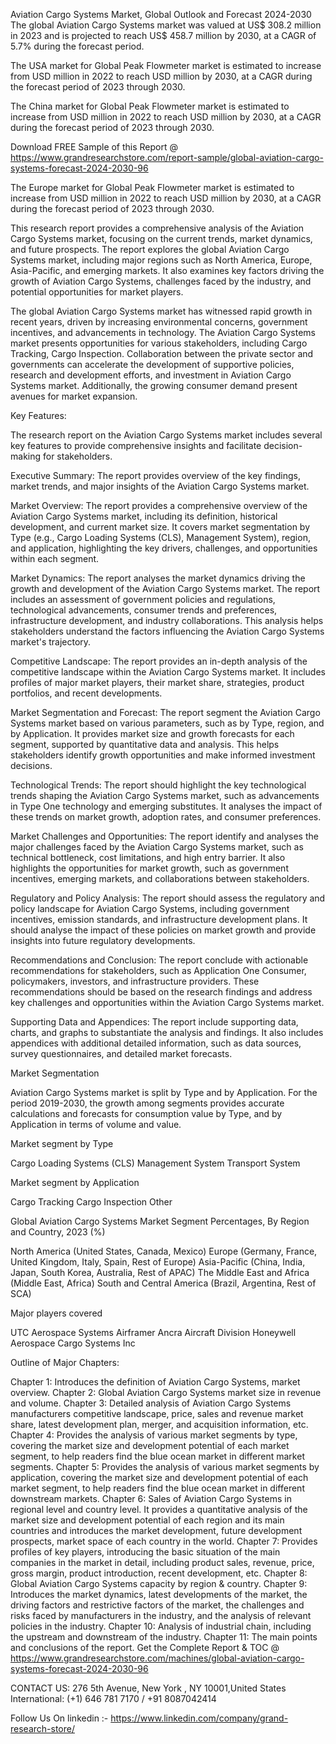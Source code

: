 Aviation Cargo Systems Market, Global Outlook and Forecast 2024-2030
The global Aviation Cargo Systems market was valued at US$ 308.2 million in 2023 and is projected to reach US$ 458.7 million by 2030, at a CAGR of 5.7% during the forecast period.

The USA market for Global Peak Flowmeter market is estimated to increase from USD million in 2022 to reach USD million by 2030, at a CAGR during the forecast period of 2023 through 2030.

The China market for Global Peak Flowmeter market is estimated to increase from USD million in 2022 to reach USD million by 2030, at a CAGR during the forecast period of 2023 through 2030.

Download FREE Sample of this Report @ https://www.grandresearchstore.com/report-sample/global-aviation-cargo-systems-forecast-2024-2030-96

The Europe market for Global Peak Flowmeter market is estimated to increase from USD million in 2022 to reach USD million by 2030, at a CAGR during the forecast period of 2023 through 2030.

This research report provides a comprehensive analysis of the Aviation Cargo Systems market, focusing on the current trends, market dynamics, and future prospects. The report explores the global Aviation Cargo Systems market, including major regions such as North America, Europe, Asia-Pacific, and emerging markets. It also examines key factors driving the growth of Aviation Cargo Systems, challenges faced by the industry, and potential opportunities for market players.

The global Aviation Cargo Systems market has witnessed rapid growth in recent years, driven by increasing environmental concerns, government incentives, and advancements in technology. The Aviation Cargo Systems market presents opportunities for various stakeholders, including Cargo Tracking, Cargo Inspection. Collaboration between the private sector and governments can accelerate the development of supportive policies, research and development efforts, and investment in Aviation Cargo Systems market. Additionally, the growing consumer demand present avenues for market expansion.

Key Features:

The research report on the Aviation Cargo Systems market includes several key features to provide comprehensive insights and facilitate decision-making for stakeholders.

Executive Summary: The report provides overview of the key findings, market trends, and major insights of the Aviation Cargo Systems market.

Market Overview: The report provides a comprehensive overview of the Aviation Cargo Systems market, including its definition, historical development, and current market size. It covers market segmentation by Type (e.g., Cargo Loading Systems (CLS), Management System), region, and application, highlighting the key drivers, challenges, and opportunities within each segment.

Market Dynamics: The report analyses the market dynamics driving the growth and development of the Aviation Cargo Systems market. The report includes an assessment of government policies and regulations, technological advancements, consumer trends and preferences, infrastructure development, and industry collaborations. This analysis helps stakeholders understand the factors influencing the Aviation Cargo Systems market's trajectory.

Competitive Landscape: The report provides an in-depth analysis of the competitive landscape within the Aviation Cargo Systems market. It includes profiles of major market players, their market share, strategies, product portfolios, and recent developments.

Market Segmentation and Forecast: The report segment the Aviation Cargo Systems market based on various parameters, such as by Type, region, and by Application. It provides market size and growth forecasts for each segment, supported by quantitative data and analysis. This helps stakeholders identify growth opportunities and make informed investment decisions.

Technological Trends: The report should highlight the key technological trends shaping the Aviation Cargo Systems market, such as advancements in Type One technology and emerging substitutes. It analyses the impact of these trends on market growth, adoption rates, and consumer preferences.

Market Challenges and Opportunities: The report identify and analyses the major challenges faced by the Aviation Cargo Systems market, such as technical bottleneck, cost limitations, and high entry barrier. It also highlights the opportunities for market growth, such as government incentives, emerging markets, and collaborations between stakeholders.

Regulatory and Policy Analysis: The report should assess the regulatory and policy landscape for Aviation Cargo Systems, including government incentives, emission standards, and infrastructure development plans. It should analyse the impact of these policies on market growth and provide insights into future regulatory developments.

Recommendations and Conclusion: The report conclude with actionable recommendations for stakeholders, such as Application One Consumer, policymakers, investors, and infrastructure providers. These recommendations should be based on the research findings and address key challenges and opportunities within the Aviation Cargo Systems market.

Supporting Data and Appendices: The report include supporting data, charts, and graphs to substantiate the analysis and findings. It also includes appendices with additional detailed information, such as data sources, survey questionnaires, and detailed market forecasts.

Market Segmentation

Aviation Cargo Systems market is split by Type and by Application. For the period 2019-2030, the growth among segments provides accurate calculations and forecasts for consumption value by Type, and by Application in terms of volume and value.

Market segment by Type

Cargo Loading Systems (CLS)
Management System
Transport System

Market segment by Application

Cargo Tracking
Cargo Inspection
Other

Global Aviation Cargo Systems Market Segment Percentages, By Region and Country, 2023 (%)

North America (United States, Canada, Mexico)
Europe (Germany, France, United Kingdom, Italy, Spain, Rest of Europe)
Asia-Pacific (China, India, Japan, South Korea, Australia, Rest of APAC)
The Middle East and Africa (Middle East, Africa)
South and Central America (Brazil, Argentina, Rest of SCA)

Major players covered

UTC Aerospace Systems
Airframer
Ancra Aircraft Division
Honeywell Aerospace
Cargo Systems Inc

Outline of Major Chapters:

Chapter 1: Introduces the definition of Aviation Cargo Systems, market overview.
Chapter 2: Global Aviation Cargo Systems market size in revenue and volume.
Chapter 3: Detailed analysis of Aviation Cargo Systems manufacturers competitive landscape, price, sales and revenue market share, latest development plan, merger, and acquisition information, etc.
Chapter 4: Provides the analysis of various market segments by type, covering the market size and development potential of each market segment, to help readers find the blue ocean market in different market segments.
Chapter 5: Provides the analysis of various market segments by application, covering the market size and development potential of each market segment, to help readers find the blue ocean market in different downstream markets.
Chapter 6: Sales of Aviation Cargo Systems in regional level and country level. It provides a quantitative analysis of the market size and development potential of each region and its main countries and introduces the market development, future development prospects, market space of each country in the world.
Chapter 7: Provides profiles of key players, introducing the basic situation of the main companies in the market in detail, including product sales, revenue, price, gross margin, product introduction, recent development, etc.
Chapter 8: Global Aviation Cargo Systems capacity by region & country.
Chapter 9: Introduces the market dynamics, latest developments of the market, the driving factors and restrictive factors of the market, the challenges and risks faced by manufacturers in the industry, and the analysis of relevant policies in the industry.
Chapter 10: Analysis of industrial chain, including the upstream and downstream of the industry.
Chapter 11: The main points and conclusions of the report.
Get the Complete Report & TOC @ https://www.grandresearchstore.com/machines/global-aviation-cargo-systems-forecast-2024-2030-96

CONTACT US:
276 5th Avenue, New York , NY 10001,United States
International: (+1) 646 781 7170 / +91 8087042414

Follow Us On linkedin :- https://www.linkedin.com/company/grand-research-store/
